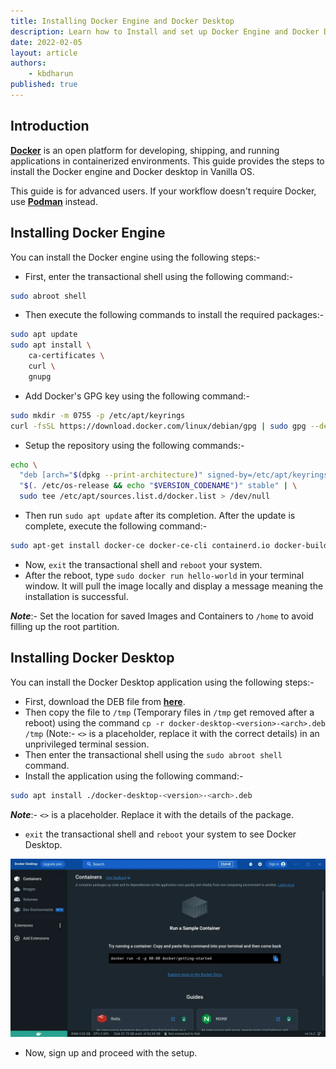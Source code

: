 ```yaml
---
title: Installing Docker Engine and Docker Desktop
description: Learn how to Install and set up Docker Engine and Docker Desktop in Vanilla OS.
date: 2022-02-05
layout: article
authors: 
    - kbdharun
published: true
---
```


## Introduction

[**Docker**](https://www.docker.com/) is an open platform for developing, shipping, and running applications in containerized environments. This guide provides the steps to install the Docker engine and Docker desktop in Vanilla OS.

This guide is for advanced users. If your workflow doesn't require Docker,  use [**Podman**](https://podman.io/) instead.

## Installing Docker Engine

You can install the Docker engine using the following steps:-

- First, enter the transactional shell using the following command:-

```bash
sudo abroot shell
```

- Then execute the following commands to install the required packages:-

```bash
sudo apt update
sudo apt install \
    ca-certificates \
    curl \
    gnupg
```

- Add Docker's GPG key using the following command:-

```bash
sudo mkdir -m 0755 -p /etc/apt/keyrings
curl -fsSL https://download.docker.com/linux/debian/gpg | sudo gpg --dearmor -o /etc/apt/keyrings/docker.gpg
```

- Setup the repository using the following commands:-

```bash
echo \
  "deb [arch="$(dpkg --print-architecture)" signed-by=/etc/apt/keyrings/docker.gpg] https://download.docker.com/linux/debian \
  "$(. /etc/os-release && echo "$VERSION_CODENAME")" stable" | \
  sudo tee /etc/apt/sources.list.d/docker.list > /dev/null
```

- Then run `sudo apt update` after its completion. After the update is complete, execute the following command:-

```bash
sudo apt-get install docker-ce docker-ce-cli containerd.io docker-buildx-plugin docker-compose-plugin
```

- Now, `exit` the transactional shell and `reboot` your system.
- After the reboot, type `sudo docker run hello-world` in your terminal window. It will pull the image locally and display a message meaning the installation is successful.

**_Note_**:- Set the location for saved Images and Containers to `/home` to avoid filling up the root partition.

## Installing Docker Desktop

You can install the Docker Desktop application using the following steps:-

- First, download the DEB file from [**here**](https://docs.docker.com/desktop/install/debian/).
- Then copy the file to `/tmp` (Temporary files in `/tmp` get removed after a reboot) using the command `cp -r docker-desktop-<version>-<arch>.deb /tmp` (Note:- `<>` is a placeholder, replace it with the correct details) in an unprivileged terminal session.
- Then enter the transactional shell using the `sudo abroot shell` command.
- Install the application using the following command:-

```bash
sudo apt install ./docker-desktop-<version>-<arch>.deb
```

**_Note_**:- `<>` is a placeholder. Replace it with the details of the package.

- `exit` the transactional shell and `reboot` your system to see Docker Desktop.

![Docker Desktop](/assets/uploads/Miscellaneous/Docker-Desktop.webp)

- Now, sign up and proceed with the setup.
